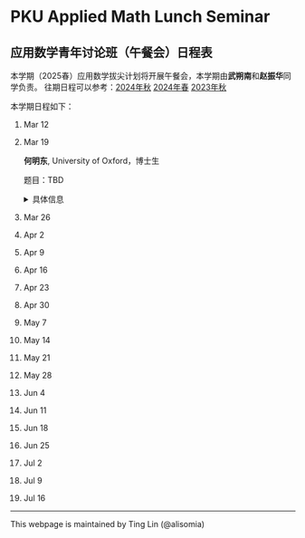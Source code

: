 # PKU Applied Math Lunch Seminar

## 应用数学青年讨论班（午餐会）日程表

本学期（2025春）应用数学拔尖计划将开展午餐会，本学期由**武朔南**和**赵振华**同学负责。
往期日程可以参考：[2024年秋](2024Fall.html) [2024年春](2024Spring.html) [2023年秋](2023Fall.html) 

本学期日程如下：

1. Mar 12 

1. Mar 19

    **何明东**, University of Oxford，博士生

    题目：TBD

    <details>
    <summary>具体信息</summary>
    
    <p>
    <b>摘要</b>:

    </p>
    <p>
    <b>报告人信息</b>:

    </p>
    
    </details>

1. Mar 26

1. Apr 2
1. Apr 9
1. Apr 16
1. Apr 23
1. Apr 30
1. May 7
1. May 14
1. May 21
1. May 28
1. Jun 4
1. Jun 11
1. Jun 18
1. Jun 25
1. Jul 2
1. Jul 9
1. Jul 16







-----
This webpage is maintained by Ting Lin (@alisomia)
